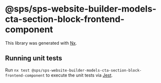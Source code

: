 # @sps/sps-website-builder-models-cta-section-block-frontend-component

This library was generated with [Nx](https://nx.dev).

## Running unit tests

Run `nx test @sps/sps-website-builder-models-cta-section-block-frontend-component` to execute the unit tests via [Jest](https://jestjs.io).
